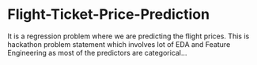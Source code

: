 # Flight-Ticket-Price-Prediction
It is a regression problem where we are predicting the flight prices. This is hackathon problem statement which involves lot of EDA and Feature Engineering as most of the predictors are categorical…
